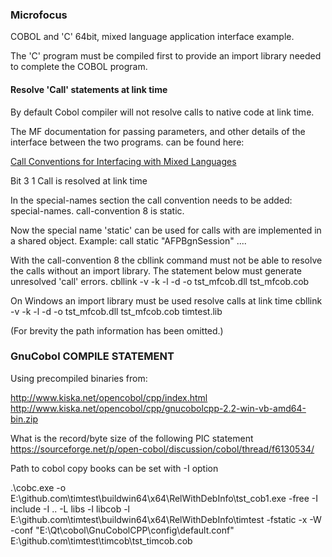 ### Microfocus 
COBOL and 'C' 64bit, mixed language application interface example.

The 'C' program must be compiled first to provide an import library
needed to complete the COBOL program.

#### Resolve 'Call' statements at link time
By default Cobol compiler will not resolve calls to native code 
at link time.

The MF documentation for passing parameters, and other details of the interface between the two programs.
can be found here:

[Call Conventions for Interfacing with Mixed Languages](https://www.microfocus.com/documentation/visual-cobol/vc50pu3/DevHub/HHMXCHMIXL19.html)

Bit 3
   1  Call is resolved at link time

In the special-names section the call convention needs to be added:
special-names.
  call-convention 8 is static.

Now the special name 'static' can be used for calls with are implemented in a shared object.
Example:
 call static "AFPBgnSession" ....

With the call-convention 8 the cbllink command must not be able to resolve
the calls without an import library. The statement below must generate 
unresolved 'call' errors.
 cbllink -v -k -l -d -o tst_mfcob.dll tst_mfcob.cob
 
On Windows an import library must be used resolve calls at link time
 cbllink -v -k -l -d -o tst_mfcob.dll tst_mfcob.cob timtest.lib

(For brevity the path information has been omitted.)

### GnuCobol COMPILE STATEMENT

Using precompiled binaries from:

http://www.kiska.net/opencobol/cpp/index.html
http://www.kiska.net/opencobol/cpp/gnucobolcpp-2.2-win-vb-amd64-bin.zip

 What is the record/byte size of the following PIC statement
https://sourceforge.net/p/open-cobol/discussion/cobol/thread/f6130534/

Path to cobol copy books can be set with -I option

.\cobc.exe 
  -o E:\github.com\timtest\buildwin64\x64\RelWithDebInfo\tst_cob1.exe
  -free
  -I include
  -I ..
  -L libs
  -l libcob
  -l E:\github.com\timtest\buildwin64\x64\RelWithDebInfo\timtest
  -fstatic
  -x
  -W
  -conf "E:\Qt\cobol\GnuCobolCPP\config\default.conf"
   E:\github.com\timtest\timcob\tst_timcob.cob

